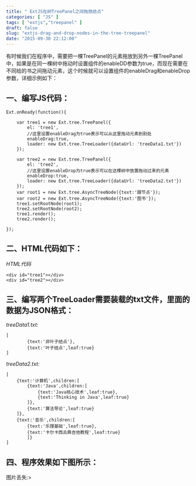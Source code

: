 ```yaml
---
title: " ExtJS在树TreePanel之间拖放结点"
categories: [ "JS" ]
tags: [ "extjs","treepanel" ]
draft: false
slug: "extjs-drag-and-drop-nodes-in-the-tree-treepanel"
date: "2015-09-30 22:12:00"
---
```


有时候我们在程序中，需要把一棵TreePanel的元素拖放到另外一棵TreePanel中，如果是在同一棵树中拖动时设置组件的enableDD参数为true，而现在需要在不同给的书之间拖动元素，这个时候就可以设置组件的enableDrag和enableDrop参数，详细示例如下：

## 一、编写JS代码：

    Ext.onReady(function(){
    
        var tree1 = new Ext.tree.TreePanel({
            el: 'tree1',
    		//这里设置enableDrag为true表示可以从这里拖动元素到别处
            enableDrag:true,
            loader: new Ext.tree.TreeLoader({dataUrl: 'treeData1.txt'})
        });


<!--more-->


        var tree2 = new Ext.tree.TreePanel({
            el: 'tree2',
    		//这里设置enableDrop为true表示可以在这棵树中放置拖动过来的元素
            enableDrop:true,
            loader: new Ext.tree.TreeLoader({dataUrl: 'treeData2.txt'})
        });
        var root1 = new Ext.tree.AsyncTreeNode({text:'跟节点'});
        var root2 = new Ext.tree.AsyncTreeNode({text:'图书'});
        tree1.setRootNode(root1);
        tree2.setRootNode(root2);
        tree1.render();
        tree2.render();
    
    });

## 二、HTML代码如下：
*HTML代码*

    <div id="tree1"></div>
    <div id="tree2"></div>

## 三、编写两个TreeLoader需要装载的txt文件，里面的数据为JSON格式：
*treeData1.txt:*

    [
            {text:'非叶子结点'},
            {text:'叶子结点',leaf:true}
    ]

*treeData2.txt:*

    [
        {text:'计算机',children:[
            {text:'Java',children:[
                {text:'Java核心技术',leaf:true},
                {text:'Thinking in Java',leaf:true}
            ]},
            {text:'算法导论',leaf:true}
        ]},
        {text:'音乐',children:[
            {text:'乐理基础',leaf:true},
            {text:'卡尔卡西古典吉他教程',leaf:true}
            ]}
    ]

## 四、程序效果如下图所示：
图片丢失:>